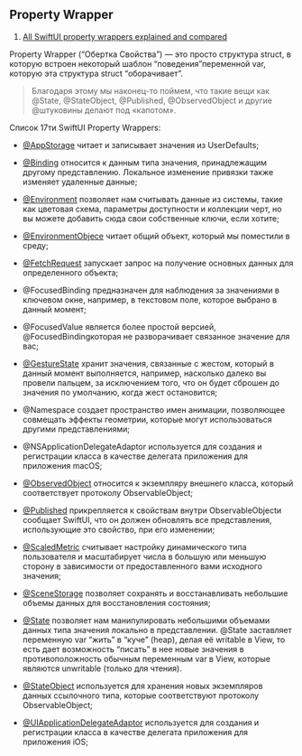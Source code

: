## Property Wrapper

1. [All SwiftUI property wrappers explained and compared](https://www.hackingwithswift.com/quick-start/swiftui/all-swiftui-property-wrappers-explained-and-compared)

Property Wrapper (“Обертка Свойства”) — это просто структура struct, в которую встроен некоторый шаблон “поведения”переменной var, которую эта структура struct “оборачивает”.

> Благодаря этому мы наконец-то поймем, что такие вещи как @State, @StateObject, @Published, @ObservedObject и другие @штуковины делают под «капотом».



Список 17ти SwiftUI Property Wrappers:

* [@AppStorage](https://www.hackingwithswift.com/quick-start/swiftui/what-is-the-appstorage-property-wrapper) читает и записывает значения из UserDefaults;

* [@Binding](https://www.hackingwithswift.com/quick-start/swiftui/what-is-the-binding-property-wrapper) относится к данным типа значения, принадлежащим другому представлению. Локальное изменение привязки также изменяет удаленные данные;

* [@Environment](https://www.hackingwithswift.com/quick-start/swiftui/what-is-the-environment-property-wrapper) позволяет нам считывать данные из системы, такие как цветовая схема, параметры доступности и коллекции черт, но вы можете добавить сюда свои собственные ключи, если хотите;

* [@EnvironmentObjecе](https://www.hackingwithswift.com/quick-start/swiftui/what-is-the-environmentobject-property-wrapper) читает общий объект, который мы поместили в среду;

* [@FetchRequest](https://www.hackingwithswift.com/quick-start/swiftui/what-is-the-fetchrequest-property-wrapper) запускает запрос на получение основных данных для определенного объекта;

* @FocusedBinding предназначен для наблюдения за значениями в ключевом окне, например, в текстовом поле, которое выбрано в данный момент;

* @FocusedValue является более простой версией, @FocusedBindingкоторая не разворачивает связанное значение для вас;

* [@GestureState](https://www.hackingwithswift.com/quick-start/swiftui/what-is-the-gesturestate-property-wrapper) хранит значения, связанные с жестом, который в данный момент выполняется, например, насколько далеко вы провели пальцем, за исключением того, что он будет сброшен до значения по умолчанию, когда жест остановится;

* @Namespace создает пространство имен анимации, позволяющее совмещать эффекты геометрии, которые могут использоваться другими представлениями;

* @NSApplicationDelegateAdaptor используется для создания и регистрации класса в качестве делегата приложения для приложения macOS;

* [@ObservedObject](https://www.hackingwithswift.com/quick-start/swiftui/what-is-the-observedobject-property-wrapper) относится к экземпляру внешнего класса, который соответствует протоколу ObservableObject;

* [@Published](https://www.hackingwithswift.com/quick-start/swiftui/what-is-the-published-property-wrapper) прикрепляется к свойствам внутри ObservableObjectи сообщает SwiftUI, что он должен обновлять все представления, использующие это свойство, при его изменении;

* [@ScaledMetric](https://www.hackingwithswift.com/quick-start/swiftui/what-is-the-scaledmetric-property-wrapper) считывает настройку динамического типа пользователя и масштабирует числа в большую или меньшую сторону в зависимости от предоставленного вами исходного значения;

* [@SceneStorage](https://www.hackingwithswift.com/quick-start/swiftui/what-is-the-scenestorage-property-wrapper) позволяет сохранять и восстанавливать небольшие объемы данных для восстановления состояния;

* [@State](./State.md) позволяет нам манипулировать небольшими объемами данных типа значения локально в представлении. @State заставляет переменную var “жить” в “куче” (heap), делая её writable в View, то есть дает возможность “писать” в нее новые значения в противоположность обычным переменным var в View, которые являются unwritable (только для чтения).

* [@StateObject](https://www.hackingwithswift.com/quick-start/swiftui/what-is-the-stateobject-property-wrapper) используется для хранения новых экземпляров данных ссылочного типа, которые соответствуют протоколу ObservableObject;

* [@UIApplicationDelegateAdaptor](https://www.hackingwithswift.com/quick-start/swiftui/what-is-the-uiapplicationdelegateadaptor-property-wrapper) используется для создания и регистрации класса в качестве делегата приложения для приложения iOS;

